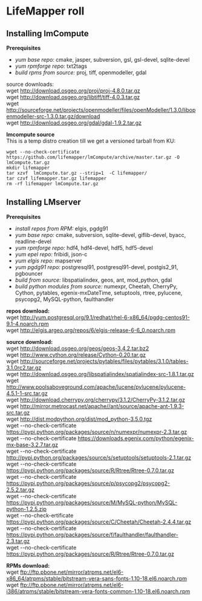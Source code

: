 LifeMapper roll
===============

Installing lmCompute
---------------------

**Prerequisites**  
  * *yum base repo:* cmake, jasper, subversion, gsl, gsl-devel, sqlite-devel
  * *yum rpmforge repo:* txt2tags
  * *build rpms from source:* proj, tiff, openmodeller, gdal

  source downloads:  
    wget http://download.osgeo.org/proj/proj-4.8.0.tar.gz  
    wget http://download.osgeo.org/libtiff/tiff-4.0.3.tar.gz  
    wget http://sourceforge.net/projects/openmodeller/files/openModeller/1.3.0/libopenmodeller-src-1.3.0.tar.gz/download  
    wget http://download.osgeo.org/gdal/gdal-1.9.2.tar.gz  

**lmcompute source**  
This is a temp  distro creation till we get a versioned tarball from KU:  

    wget --no-check-certificate https://github.com/lifemapper/lmCompute/archive/master.tar.gz -O lmCompute.tar.gz  
    mkdir lifemapper  
    tar xzvf  lmCompute.tar.gz --strip=1  -C lifemapper/  
    tar czvf lifemapper.tar.gz lifemapper  
    rm -rf lifemapper lmCompute.tar.gz  

Installing LMserver
-------------------

**Prerequisites**  
  * *install repos from RPM:* elgis, pgdg91
  * *yum base repo:* cmake, subversion, sqlite-devel, giflib-devel, byacc, readline-devel 
  * *yum rpmforge repo:* hdf4, hdf4-devel, hdf5, hdf5-devel
  * *yum epel repo:* fribidi, json-c
  * *yum elgis repo:* mapserver 
  * *yum pgdg91 repo:* postgresql91, postgresql91-devel, postgis2_91, pgbouncer
  * *build from source:* libspatialindex, geos, ant, mod_python, gdal
  * *build python modules from source:* numexpr, Cheetah, CherryPy, Cython, pytables, egenix-mxDateTime, setuptools, rtree, pylucene, psycopg2, MySQL-python, faulthandler
    
  **repos download:**  
    wget http://yum.postgresql.org/9.1/redhat/rhel-6-x86_64/pgdg-centos91-9.1-4.noarch.rpm  
    wget http://elgis.argeo.org/repos/6/elgis-release-6-6_0.noarch.rpm  

  **source download:**  
    wget http://download.osgeo.org/geos/geos-3.4.2.tar.bz2  
    wget http://www.cython.org/release/Cython-0.20.tar.gz  
    wget http://sourceforge.net/projects/pytables/files/pytables/3.1.0/tables-3.1.0rc2.tar.gz  
    wget http://download.osgeo.org/libspatialindex/spatialindex-src-1.8.1.tar.gz  
    wget http://www.poolsaboveground.com/apache/lucene/pylucene/pylucene-4.5.1-1-src.tar.gz  
    wget http://download.cherrypy.org/cherrypy/3.1.2/CherryPy-3.1.2.tar.gz  
    wget http://mirror.metrocast.net/apache//ant/source/apache-ant-1.9.3-src.tar.gz  
    wget http://dist.modpython.org/dist/mod_python-3.5.0.tgz  
    wget --no-check-certificate https://pypi.python.org/packages/source/n/numexpr/numexpr-2.3.tar.gz  
    wget --no-check-certificate https://downloads.egenix.com/python/egenix-mx-base-3.2.7.tar.gz  
    wget --no-check-certificate http://pypi.python.org/packages/source/s/setuptools/setuptools-2.1.tar.gz  
    wget --no-check-certificate  https://pypi.python.org/packages/source/R/Rtree/Rtree-0.7.0.tar.gz  
    wget --no-check-certificate  https://pypi.python.org/packages/source/p/psycopg2/psycopg2-2.5.2.tar.gz  
    wget --no-check-certificate https://pypi.python.org/packages/source/M/MySQL-python/MySQL-python-1.2.5.zip  
    wget --no-check-ertificate https://pypi.python.org/packages/source/C/Cheetah/Cheetah-2.4.4.tar.gz  
    wget --no-check-certificate https://pypi.python.org/packages/source/f/faulthandler/faulthandler-2.3.tar.gz  
    wget --no-check-certificate https://pypi.python.org/packages/source/R/Rtree/Rtree-0.7.0.tar.gz

  **RPMs download:**  
    wget ftp://ftp.pbone.net/mirror/atrpms.net/el6-x86_64/atrpms/stable/bitstream-vera-sans-fonts-1.10-18.el6.noarch.rpm  
    wget ftp://ftp.pbone.net/mirror/atrpms.net/el6-i386/atrpms/stable/bitstream-vera-fonts-common-1.10-18.el6.noarch.rpm  

